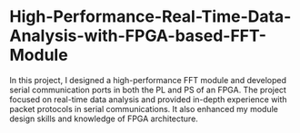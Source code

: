 # High-Performance-Real-Time-Data-Analysis-with-FPGA-based-FFT-Module
In this project, I designed a high-performance FFT module and developed serial communication ports in both the PL and PS of an FPGA. The project focused on real-time data analysis and provided in-depth experience with packet protocols in serial communications. It also enhanced my module design skills and knowledge of FPGA architecture.
